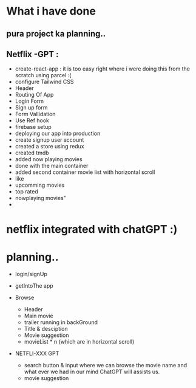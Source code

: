 

# What i have done

## pura project ka planning..

## Netflix -GPT :
- create-react-app : it is too easy right where i were doing this from the scratch using parcel :(
- configure Tailwind CSS
- Header
- Routing Of App
- Login Form
- Sign up form 
- Form Vallidation
- Use Ref hook
- firebase setup
- deploying our app into production
- create signup user account
- created a store using redux
- created tmdb
- added now playing movies
- done with the main container
- added second container movie list with horizontal scroll
-  like 
- upcomming movies
-  top rated
-  nowplaying movies"
-  



# netflix integrated with chatGPT :)

# planning..

- login/signUp
- getIntoThe app

- Browse
    - Header
    - Main movie
     - trailer running in backGround
     - Title & desciption
     - Movie suggestion
     - movieList * n (which are in horizontal scroll)
- NETFLI-XXX GPT
    - search button & input where we can browse the movie name and what ever we had in our mind ChatGPT will assists us.
    - movie suggestion
